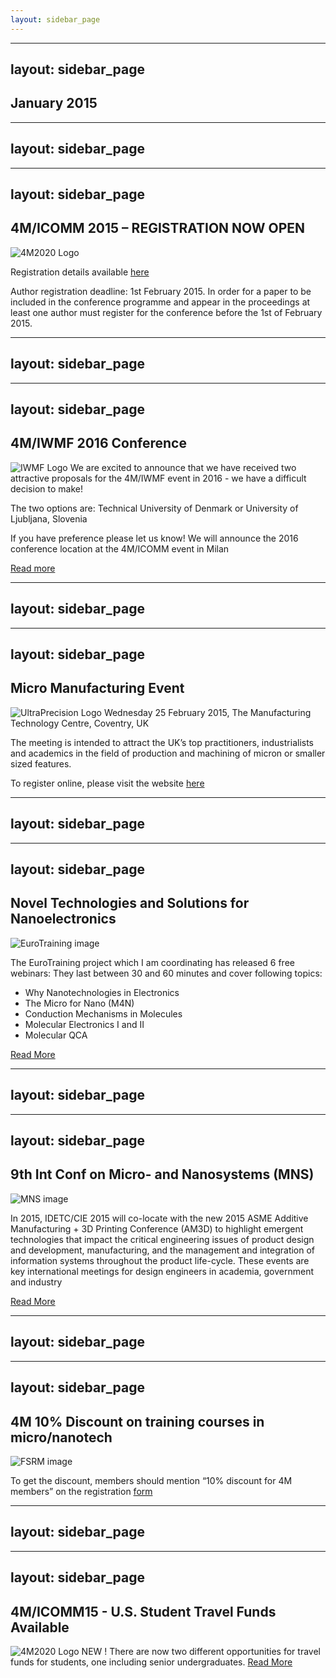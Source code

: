 ```yaml
---
layout: sidebar_page
---
```


---
layout: sidebar_page
---

## January 2015

---
layout: sidebar_page
---

---
layout: sidebar_page
---

## 4M/ICOMM 2015 – REGISTRATION NOW OPEN

![4M2020 Logo]("/4m-association/assets/images/conference.jpg)

Registration details available [here](/4m-association/content/Conference-Registration.html)

Author registration deadline: 1st February 2015. In order for a paper to be included in the conference programme and appear in the proceedings at least one author must register for the conference before the 1st of February 2015.


---
layout: sidebar_page
---

---
layout: sidebar_page
---

## 4M/IWMF 2016 Conference

![IWMF Logo]("/4m-association/assets/images/2016-conference.jpg)
We are excited to announce that we have received two attractive proposals for the 4M/IWMF event in 2016 - we have a difficult decision to make!

The two options are:
Technical University of Denmark or University of Ljubljana, Slovenia

If you have preference please let us know! We will announce the 2016 conference location at the 4M/ICOMM event in Milan

[Read more](/4m-association/content/4MIWMF-2016-Proposals.html)

---
layout: sidebar_page
---

---
layout: sidebar_page
---

## Micro Manufacturing Event

![UltraPrecision Logo]("/4m-association/assets/images/up-event.jpg)
Wednesday 25 February 2015, The Manufacturing Technology Centre, Coventry, UK

The meeting is intended to attract the UK’s top practitioners, industrialists and academics in the field of production and machining of micron or smaller sized features. 


To register online, please visit the website [here](http://www.ultraprecision.org/news/events/micro-manufacturing-2/)


---
layout: sidebar_page
---

---
layout: sidebar_page
---

## Novel Technologies and Solutions for Nanoelectronics

![EuroTraining image]("/4m-association/assets/images/euro-traning.jpg)

The EuroTraining project which I am coordinating has released 6 free webinars:
They last between 30 and 60 minutes and cover following topics:
- Why Nanotechnologies in Electronics
- The Micro for Nano (M4N)
- Conduction Mechanisms in Molecules
- Molecular Electronics I and II
- Molecular QCA

[Read More](http://www.eurotraining.net/webinars.php)


---
layout: sidebar_page
---

---
layout: sidebar_page
---

## 9th Int Conf on Micro- and Nanosystems (MNS)

![MNS image]("/4m-association/assets/images/mns.jpg)

In 2015, IDETC/CIE 2015 will co-locate with the new 2015 ASME Additive Manufacturing + 3D Printing Conference (AM3D) to highlight emergent technologies that impact the critical engineering issues of product design and development, manufacturing, and the management and integration of information systems throughout the product life-cycle. These events are key international meetings for design engineers in academia, government and industry

[Read More](http://www.asmeconferences.org/IDETC2015/index.cfm)


---
layout: sidebar_page
---

---
layout: sidebar_page
---

## 4M 10% Discount on training courses in micro/nanotech

![FSRM image]("/4m-association/assets/images/fsrm.jpg)

To get the discount, members should mention “10% discount for 4M members” on the registration [form](http://www.fsrm.ch/agendas/Micro-et-Nano-Technologies/)



---
layout: sidebar_page
---

---
layout: sidebar_page
---

## 4M/ICOMM15 - U.S. Student Travel Funds Available

![4M2020 Logo]("/4m-association/assets/images/conference.jpg)
NEW ! There are now two different opportunities for travel funds for students, one including senior undergraduates.
[Read More](http://www.4m-icomm-2015.polimi.it/travel_fund.php)
